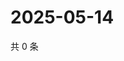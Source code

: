 # 2025-05-14

共 0 条

<!-- BEGIN ZHIHUVIDEO -->
<!-- 最后更新时间 Wed May 14 2025 21:24:50 GMT+0800 (China Standard Time) -->

<!-- END ZHIHUVIDEO -->
